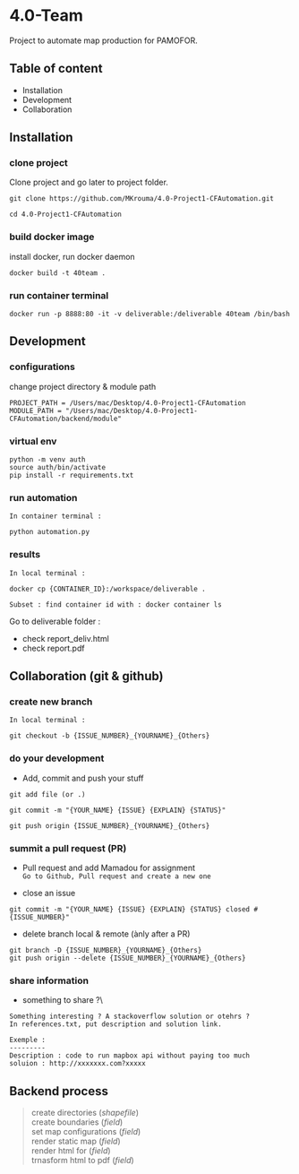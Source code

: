 # 4.0-Team
Project to automate map production for PAMOFOR.

## Table of content
* Installation
* Development
* Collaboration


## Installation
### clone project
Clone project and go later to project folder.
```
git clone https://github.com/MKrouma/4.0-Project1-CFAutomation.git
```
```
cd 4.0-Project1-CFAutomation
```

### build docker image
install docker, run docker daemon
```
docker build -t 40team .
```

### run container terminal
```
docker run -p 8888:80 -it -v deliverable:/deliverable 40team /bin/bash
```


## Development
### configurations
change project directory & module path
```
PROJECT_PATH = /Users/mac/Desktop/4.0-Project1-CFAutomation
MODULE_PATH = "/Users/mac/Desktop/4.0-Project1-CFAutomation/backend/module"
```

### virtual env
```
python -m venv auth
source auth/bin/activate
pip install -r requirements.txt
```

### run automation
`In container terminal :`
```
python automation.py
```

### results
`In local terminal :`
```
docker cp {CONTAINER_ID}:/workspace/deliverable .
```
`Subset : find container id with : docker container ls`

Go to deliverable folder : 
* check report_deliv.html
* check report.pdf


## Collaboration (git & github)
### create new branch 
`In local terminal :`
```
git checkout -b {ISSUE_NUMBER}_{YOURNAME}_{Others}
```
### do your development
* Add, commit and push your stuff
```
git add file (or .)
```
```
git commit -m "{YOUR_NAME} {ISSUE} {EXPLAIN} {STATUS}"
```
```
git push origin {ISSUE_NUMBER}_{YOURNAME}_{Others}
```

### summit a pull request (PR)
* Pull request and add Mamadou for assignment \
`Go to Github, Pull request and create a new one`

* close an issue
```
git commit -m "{YOUR_NAME} {ISSUE} {EXPLAIN} {STATUS} closed #{ISSUE_NUMBER}"
```

* delete branch local & remote (ànly after a PR)
```
git branch -D {ISSUE_NUMBER}_{YOURNAME}_{Others}
git push origin --delete {ISSUE_NUMBER}_{YOURNAME}_{Others}
```

### share information
* something to share ?\
```
Something interesting ? A stackoverflow solution or otehrs ?
In references.txt, put description and solution link.

Exemple :
---------
Description : code to run mapbox api without paying too much
soluion : http://xxxxxxx.com?xxxxx
```


## Backend process
> create directories (*shapefile*) \
> create boundaries (*field*) \
> set map configurations (*field*) \
> render static map (*field*) \
> render html for (*field*) \
> trnasform html to pdf (*field*)

